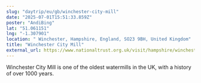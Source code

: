 ```yaml
---
slug: "daytrip/eu/gb/winchester-city-mill"
date: "2025-07-01T15:51:33.859Z"
poster: "AndiBing"
lat: "51.061151"
lng: "-1.307901"
location: " Winchester, Hampshire, England, SO23 9BH, United Kingdom"
title: "Winchester City Mill"
external_url: https://www.nationaltrust.org.uk/visit/hampshire/winchester-city-mill
---
```

Winchester City Mill is one of the oldest watermills in the UK, with a history of over 1000 years.